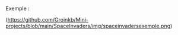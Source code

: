Exemple :

(https://github.com/Groinkb/Mini-projects/blob/main/SpaceInvaders/img/spaceinvadersexemple.png)